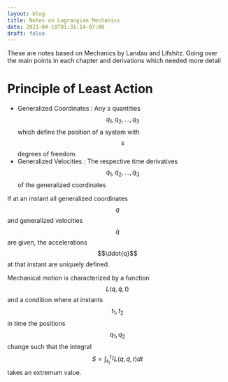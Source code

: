 ```yaml
---
layout: blog
title: Notes on Lagrangian Mechanics
date: 2021-04-18T01:31:14-07:00
draft: false
---
```

These are notes based on Mechanics by Landau and Lifshitz. Going over the main points in each chapter and derivations which needed more detail

# Principle of Least Action

* Generalized Coordinates : Any $s$ quantities $$ q_1, q_2, ..., q_3 $$ which define the position of a system with $$ s $$ degrees of freedom.
* Generalized Velocities : The respective time derivatives $$\dot{q}_1, \dot{q}_2, ..., \dot{q}_3$$ of the generalized coordinates

If at an instant all generalized coordinates $$q$$ and generalized velocities $$\dot{q}$$ are given, the accelerations $$\ddot{q}$$ at that instant are uniquely defined.

Mechanical motion is characterized by a function $$L(q,\dot{q},t)$$ and a condition where at instants $$t_1, t_2$$ in time the positions $$q_1, q_2$$ change such that the integral
$$
S = \int^{t_2}_{t_1} L(q,\dot{q},t) dt
$$
takes an extremum value. 